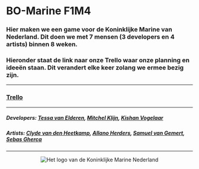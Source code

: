 # BO-Marine F1M4

### Hier maken we een game voor de Koninklijke Marine van Nederland. Dit doen we met 7 mensen (3 developers en 4 artists) binnen 8 weken.

### Hieronder staat de link naar onze Trello waar onze planning en ideeën staan. Dit verandert elke keer zolang we ermee bezig zijn.

---

### [Trello](https://trello.com/b/u142S48r/bo-marine-planning)

---

##### Developers: [Tessa van Elderen](https://github.com/TessavanElderen), [Mitchel Klijn](https://github.com/Mitchel2004), [Kishan Vogelaar](https://github.com/kishanfowler)
##### Artists: [Clyde van den Heetkamp](), [Allano Herders](), [Samuel van Gemert](), [Sebas Gherca]()

---

<p align="center">
    <img src="?raw=true" alt="Het logo van de Koninklijke Marine Nederland"/>
</p>
